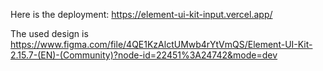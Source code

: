 Here is the deployment: https://element-ui-kit-input.vercel.app/


The used design is  https://www.figma.com/file/4QE1KzAlctUMwb4rYtVmQS/Element-UI-Kit-2.15.7-(EN)-(Community)?node-id=22451%3A24742&mode=dev
